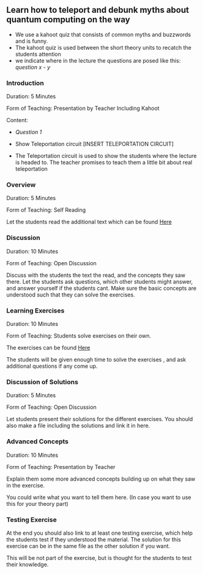 ## Learn how to teleport and debunk myths about quantum computing on the way

- We use a kahoot quiz that consists of common myths and buzzwords and is funny. 
- The kahoot quiz is used between the short theory units to recatch the students attention
- we indicate where in the lecture the questions are posed like this: *question x - y*

### Introduction

Duration: 5 Minutes

Form of Teaching: Presentation by Teacher Including Kahoot 

Content:
- *Question 1*

- Show Teleportation circuit [INSERT TELEPORTATION CIRCUIT]
- The Teleportation circuit is used to show the students where the lecture is headed to. The teacher promises to teach them a little bit about real teleportation

### Overview

Duration: 5 Minutes

Form of Teaching: Self Reading

Let the students read the additional text which can be found [Here](AdditionalText.md)


### Discussion

Duration: 10 Minutes

Form of Teaching: Open Discussion

Discuss with the students the text the read, and the concepts they saw there.
Let the students ask questions, which other students might answer, and answer yourself if the students cant.
Make sure the basic concepts are understood such that they can solve the exercises.



### Learning Exercises


Duration: 10 Minutes

Form of Teaching: Students solve exercises on their own.


The exercises can be found [Here](ExampleExercise.ipynb)

The students will be given enough time to solve the exercises , and ask additional questions if any come up.



### Discussion of Solutions


Duration: 5 Minutes

Form of Teaching: Open Discussion

Let students present their solutions for the different exercises.
You should also make a file including the solutions and link it in here.


### Advanced Concepts

Duration: 10 Minutes

Form of Teaching: Presentation by Teacher

Explain them some more advanced concepts building up on what they saw in the exercise.

You could write what you want to tell them here. (In case you want to use this for your theory part)



### Testing Exercise

At the end you should also link to at least one testing exercise, which help the students test if they understood the material. 
The solution for this exercise can be in the same file as the other solution if you want.

This will be not part of the exercise, but is thought for the students to test their knowledge.


